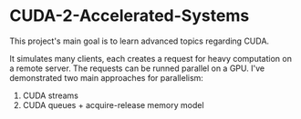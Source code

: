 # CUDA-2-Accelerated-Systems
This project's main goal is to learn advanced topics regarding CUDA. 

It simulates many clients, each creates a request for heavy computation on a remote server. 
The requests can be runned parallel on a GPU. 
I've demonstrated two main approaches for parallelism: 
1. CUDA streams
2. CUDA queues + acquire-release memory model
